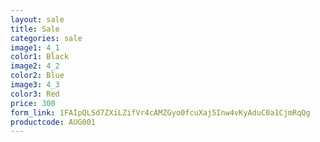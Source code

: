 ```yaml
---
layout: sale
title: Sale
categories: sale
image1: 4_1
color1: Black
image2: 4_2
color2: Blue
image3: 4_3
color3: Red
price: 300 
form_link: 1FAIpQLSd7ZXiLZifVr4cAMZGyo0fcuXaj5Inw4vKyAduC0a1CjmRqQg
productcode: AUG001
---
```

